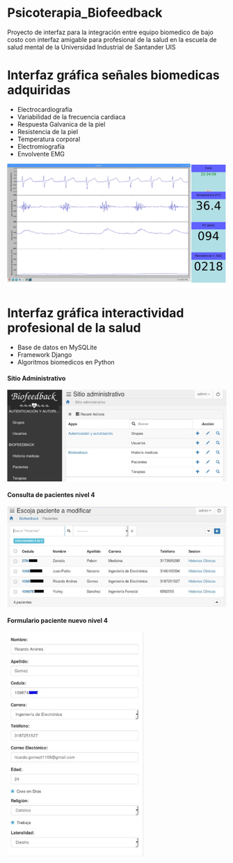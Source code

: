 # Psicoterapia_Biofeedback
Proyecto de interfaz para la integración entre equipo biomedico de bajo costo con interfaz amigable para profesional de la salud en la escuela de salud mental de la Universidad Industrial de Santander UIS


# Interfaz gráfica señales biomedicas adquiridas
- Electrocardiografía
- Variabilidad de la frecuencia cardiaca
- Respuesta Galvanica de la piel
- Resistencia de la piel
- Temperatura corporal
- Electromiografía
- Envolvente EMG

![alt text](image1.jpg)

# Interfaz gráfica interactividad profesional de la salud

- Base de datos en MySQLite
- Framework Django
- Algoritmos biomedicos en Python


#### Sitio Administrativo

![alt text](image2.jpg)


#### Consulta de pacientes nivel 4

![alt text](imagen3.jpg)


#### Formulario paciente nuevo nivel 4

![alt text](imagen4.jpg)

